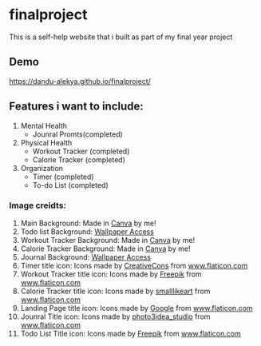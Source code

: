 # finalproject
This is a self-help website that i built as part of my final year project
## Demo
https://dandu-alekya.github.io/finalproject/

## Features i want to include:
1. Mental Health 
   * Jounral Promts(completed)
2. Physical Health   
   * Workout Tracker (completed)
   * Calorie Tracker (completed)
3. Organization
   * Timer (completed)
   * To-do List (completed)

### Image creidts: 
1. Main Background: Made in <a href="https://www.canva.com/">Canva</a> by me!
2. Todo list Background: <a href="https://wallpaperaccess.com/brown-aesthetic-laptop">Wallpaper Access</a>
3. Workout Tracker Background: Made in <a href="https://www.canva.com/">Canva</a> by me!
4. Calorie Tracker Background:  Made in <a href="https://www.canva.com/">Canva</a> by me!
5. Journal Background: <a href="https://wallpapercave.com/beige-minimalist-wallpapers">Wallpaper Access</a>
6. Timer title icon: Icons made by <a href="https://www.flaticon.com/authors/creativecons" title="CreativeCons">CreativeCons</a> from <a href="https://www.flaticon.com/" title="Flaticon">www.flaticon.com</a>
7. Workout Tracker title icon: Icons made by <a href="https://www.freepik.com" title="Freepik">Freepik</a> from <a href="https://www.flaticon.com/" title="Flaticon">www.flaticon.com</a>
8. Calorie Tracker title icon: Icons made by <a href="https://www.flaticon.com/authors/smalllikeart" title="smalllikeart">smalllikeart</a> from <a href="https://www.flaticon.com/" title="Flaticon">www.flaticon.com</a>
9. Landing Page title icon: Icons made by <a href="https://www.flaticon.com/authors/google" title="Google">Google</a> from <a href="https://www.flaticon.com/" title="Flaticon">www.flaticon.com</a>
10. Jounral Title icon: Icons made by <a href="https://www.flaticon.com/authors/photo3idea-studio" title="photo3idea_studio">photo3idea_studio</a> from <a href="https://www.flaticon.com/" title="Flaticon">www.flaticon.com</a>
11. Todo List Title icon: Icons made by <a href="https://www.freepik.com" title="Freepik">Freepik</a> from <a href="https://www.flaticon.com/" title="Flaticon">www.flaticon.com</a>